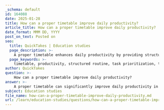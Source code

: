 ```yaml
---
_schema: default
id: 164088
date: 2025-01-28
title: How can a proper timetable improve daily productivity?
article_title: How can a proper timetable improve daily productivity?
date_format: MMM DD, YYYY
post_on_text: Posted on
seo:
  title: QuickTakes | Education studies
  page_description: >-
    A proper timetable enhances daily productivity by providing structure, prioritization, and effective time management techniques for better focus and reduced procrastination.
  page_keywords: >-
    timetable, productivity, structured routine, task prioritization, time management, breaks, Pomodoro Technique, focus, procrastination, study outcomes
author: QuickTakes
question: >-
    How can a proper timetable improve daily productivity?
answer: >-
    A proper timetable can significantly improve daily productivity in several ways:\n\n1. **Structured Routine**: A well-organized timetable provides a clear structure to your day, helping you allocate specific time slots for various tasks. This structure reduces decision fatigue, as you know exactly what to do at any given time, allowing you to focus on the task at hand.\n\n2. **Prioritization of Tasks**: By incorporating a priority matrix into your timetable, you can categorize tasks based on their urgency and importance. This ensures that you focus on high-priority tasks first, which can lead to more effective use of your time and better outcomes in your academic and personal responsibilities.\n\n3. **Incorporation of Breaks**: Including breaks and downtime in your timetable is essential for maintaining mental health and enhancing productivity. Short breaks during study sessions can help recharge your mind, while longer breaks can be used for hobbies, exercise, or socializing, preventing burnout and keeping you motivated.\n\n4. **Time Management Techniques**: Utilizing techniques such as the Pomodoro Technique—where you work for 25 minutes followed by a 5-minute break—can help maintain concentration and prevent fatigue. Breaking tasks into smaller, manageable chunks makes studying less overwhelming and more productive.\n\n5. **Flexibility and Adaptability**: A proper timetable allows for flexibility. You can adjust your schedule as needed to accommodate unexpected events or changes in priorities. This adaptability helps you stay on track with deadlines while still allowing time for personal activities.\n\n6. **Enhanced Focus and Reduced Procrastination**: A consistent timetable helps build habits and reduces the likelihood of procrastination. When you designate specific hours for studying and stick to them, you create a routine that fosters discipline and focus.\n\n7. **Improved Research and Study Outcomes**: Effective time management can lead to better research outcomes by allowing you to focus on your work without distractions. Planning ahead and creating a study schedule can enhance your readiness for exams and improve overall academic performance.\n\nIn summary, a proper timetable not only organizes your tasks but also enhances your ability to manage time effectively, reduces stress, and ultimately leads to improved productivity in both academic and personal life.
subject: Education studies
file_name: how-can-a-proper-timetable-improve-daily-productivity.md
url: /learn/education-studies/questions/how-can-a-proper-timetable-improve-daily-productivity
---
```


&nbsp;